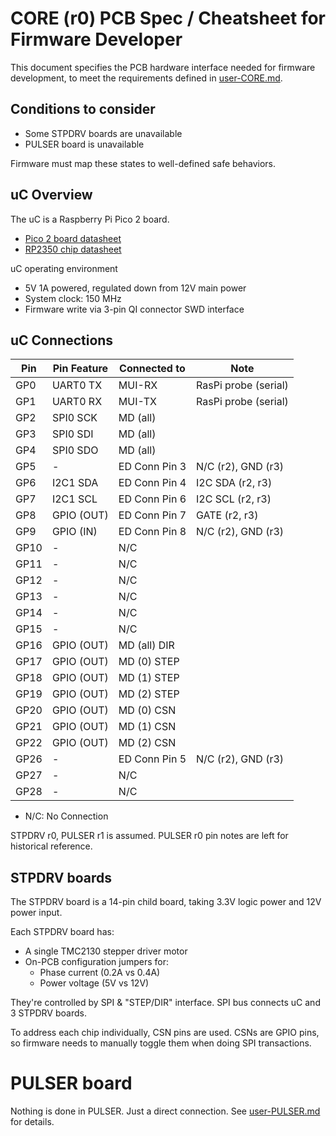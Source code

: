 # CORE (r0) PCB Spec / Cheatsheet for Firmware Developer

This document specifies the PCB hardware interface needed for firmware development,
to meet the requirements defined in [user-CORE.md](user-CORE.md).


## Conditions to consider

* Some STPDRV boards are unavailable
* PULSER board is unavailable

Firmware must map these states to well-defined safe behaviors.

## uC Overview

The uC is a Raspberry Pi Pico 2 board.
* [Pico 2 board datasheet](https://datasheets.raspberrypi.com/pico/pico-2-datasheet.pdf)
* [RP2350 chip datasheet](https://datasheets.raspberrypi.com/rp2350/rp2350-datasheet.pdf)

uC operating environment
* 5V 1A powered, regulated down from 12V main power
* System clock: 150 MHz
* Firmware write via 3-pin QI connector SWD interface

## uC Connections

| Pin  | Pin Feature   | Connected to     | Note                                                               |
|------|---------------|------------------|--------------------------------------------------------------------|
| GP0  | UART0 TX      | MUI-RX           | RasPi probe (serial) |
| GP1  | UART0 RX      | MUI-TX           | RasPi probe (serial) |
| GP2  | SPI0 SCK      | MD (all)         | |
| GP3  | SPI0 SDI      | MD (all)         | |
| GP4  | SPI0 SDO      | MD (all)         | |
| GP5  | -             | ED Conn Pin 3    | N/C (r2), GND (r3) |
| GP6  | I2C1 SDA      | ED Conn Pin 4    | I2C SDA (r2, r3) |
| GP7  | I2C1 SCL      | ED Conn Pin 6    | I2C SCL (r2, r3) |
| GP8  | GPIO (OUT)    | ED Conn Pin 7    | GATE (r2, r3) |
| GP9  | GPIO (IN)     | ED Conn Pin 8    | N/C (r2), GND (r3) |
| GP10 | -             | N/C              | |
| GP11 | -             | N/C              | |
| GP12 | -             | N/C              | |
| GP13 | -             | N/C              | |
| GP14 | -             | N/C              | |
| GP15 | -             | N/C              | |
| GP16 | GPIO (OUT)    | MD (all) DIR     | |
| GP17 | GPIO (OUT)    | MD (0) STEP      | |
| GP18 | GPIO (OUT)    | MD (1) STEP      | |
| GP19 | GPIO (OUT)    | MD (2) STEP      | |
| GP20 | GPIO (OUT)    | MD (0) CSN       | |
| GP21 | GPIO (OUT)    | MD (1) CSN       | |
| GP22 | GPIO (OUT)    | MD (2) CSN       | |
| GP26 | -             | ED Conn Pin 5    | N/C (r2), GND (r3) |
| GP27 | -             | N/C              | |
| GP28 | -             | N/C              | |

* N/C: No Connection

STPDRV r0, PULSER r1 is assumed.
PULSER r0 pin notes are left for historical reference.


## STPDRV boards

The STPDRV board is a 14-pin child board, taking 3.3V logic power and 12V power input.

Each STPDRV board has:
* A single TMC2130 stepper driver motor
* On-PCB configuration jumpers for:
  * Phase current (0.2A vs 0.4A)
  * Power voltage (5V vs 12V)

They're controlled by SPI & "STEP/DIR" interface.
SPI bus connects uC and 3 STPDRV boards.

To address each chip individually, CSN pins are used.
CSNs are GPIO pins, so firmware needs to manually toggle them when doing SPI transactions.

# PULSER board

Nothing is done in PULSER. Just a direct connection.
See [user-PULSER.md](user-PULSER.md) for details.

